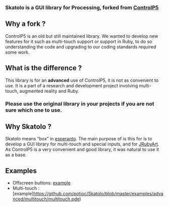 ### Skatolo is a GUI library for Processing, forked from [ControlP5](https://github.com/sojamo/controlp5)

## Why a fork ?

ControlP5 is an old but still maintained library.  We wanted to develop new
features for it such as multi-touch support or support in Ruby, to do so
understanding the code and upgrading to our coding standards required some work.

## What is the difference ?

This library is for an **advanced** use of ControlP5, it is not as convenient to
use. It is a part of a research and development project involving multi-touch,
augmented reality and Ruby.

### Please use the original library in your projects if you are not sure which one to use.

## Why Skatolo ?

Skatolo means “box” in [esperanto](https://en.wikipedia.org/wiki/Esperanto).
The main purpose of is this for is to develop a GUI library for multi-touch and
special inputs, and for [JRubyArt](https://github.com/ruby-processing/JRubyArt).
As ControlP5 is a very convenient and good library, it was natural to use it as
a base.


## Examples


* Offscreen buttons: [example](https://github.com/poqudrof/Skatolo/blob/master/examples/advanced/offscreen/offscreen.pde)
* Multi-touch : [example]https://github.com/potioc/Skatolo/blob/master/examples/advanced/multitouch/multitouch.pde)
